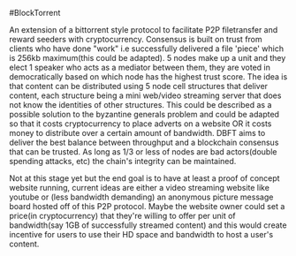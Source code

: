 #BlockTorrent

An extension of a bittorrent style protocol to facilitate P2P filetransfer and reward seeders with cryptocurrency. Consensus is built on trust from clients who have done "work" i.e successfully delivered a file 'piece' which is 256kb maximum(this could be adapted). 5 nodes make up a unit and they elect 1 speaker who acts as a mediator between them, they are voted in democratically based on which node has the highest trust score. The idea is that content can be distributed using 5 node cell structures that deliver content, each structure being a mini web/video streaming server that does not know the identities of other structures. This could be described as a possible solution to the byzantine generals problem and could be adapted so that it costs cryptocurrency to place adverts on a website OR it costs money to distribute over a certain amount of bandwidth. DBFT aims to deliver the best balance between throughput and a blockchain consensus that can be trusted. As long as 1/3 or less of nodes are bad actors(double spending attacks, etc) the chain's integrity can be maintained.

Not at this stage yet but the end goal is to have at least a proof of concept website running, current ideas are either a video streaming website like youtube or (less bandwidth demanding) an anonymous picture message board hosted off of this P2P protocol. Maybe the website owner could set a price(in cryptocurrency) that they're willing to offer per unit of bandwidth(say 1GB of successfully streamed content) and this would create incentive for users to use their HD space and bandwidth to host a user's content.
